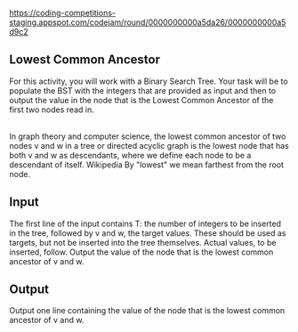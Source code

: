 https://coding-competitions-staging.appspot.com/codejam/round/0000000000a5da26/0000000000a5d9c2 <br>

<h2> Lowest Common Ancestor </h2>
For this activity, you will work with a Binary Search Tree. Your task will be to populate the BST with the integers that are provided as input and then to output the value in the node that is the Lowest Common Ancestor of the first two nodes read in.

</br> In graph theory and computer science, the lowest common ancestor of two nodes v and w in a tree or directed acyclic graph is the lowest node that has both v and w as descendants, where we define each node to be a descendant of itself. Wikipedia By "lowest" we mean farthest from the root node.

<h2> Input </h2>
The first line of the input contains T: the number of integers to be inserted in the tree, followed by v and w, the target values. These should be used as targets, but not be inserted into the tree themselves. Actual values, to be inserted, follow. Output the value of the node that is the lowest common ancestor of v and w.

<h2> Output </h2>
Output one line containing the value of the node that is the lowest common ancestor of v and w.

